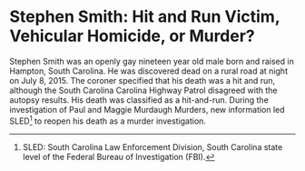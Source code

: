 # Stephen Smith: Hit and Run Victim, Vehicular Homicide, or Murder?

Stephen Smith was an openly gay nineteen year old male born and raised in Hampton, South Carolina. He was discovered dead on a rural road at night on July 8, 2015. The coroner specified that his death was a hit and run, although the South Carolina Carolina Highway Patrol disagreed with the autopsy results. His death was classified as a hit-and-run. During the investigation of Paul and Maggie Murdaugh Murders, new information led SLED[^1] to reopen his death as a murder investigation. 

[^1]: SLED: South Carolina Law Enforcement Division, South Carolina state level of the Federal Bureau of Investigation (FBI).
